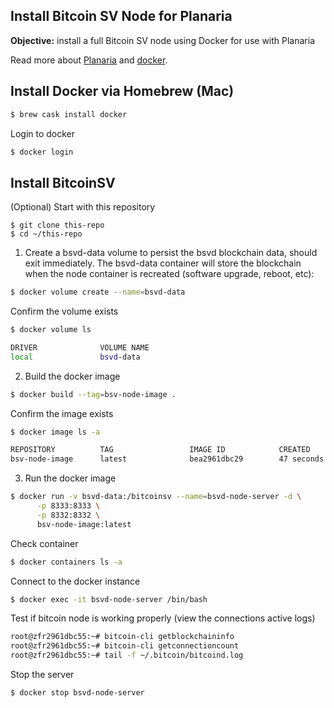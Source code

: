 ## Install Bitcoin SV Node for Planaria
**Objective:** install a full Bitcoin SV node using Docker for use with Planaria

Read more about [Planaria](https://docs.planaria.network/#/) and [docker](https://docs.docker.com).

## Install Docker via Homebrew (Mac)
```bash
$ brew cask install docker
```

Login to docker
```bash
$ docker login
```

## Install BitcoinSV

(Optional) Start with this repository
```
$ git clone this-repo
$ cd ~/this-repo
```

1) Create a bsvd-data volume to persist the bsvd blockchain data, should exit immediately. The bsvd-data container will store the blockchain when the node container is recreated (software upgrade, reboot, etc):
```bash
$ docker volume create --name=bsvd-data
```

Confirm the volume exists
```bash
$ docker volume ls

DRIVER              VOLUME NAME
local               bsvd-data
```

2) Build the docker image
```bash
$ docker build --tag=bsv-node-image .
```

Confirm the image exists
```bash
$ docker image ls -a

REPOSITORY          TAG                 IMAGE ID            CREATED             SIZE
bsv-node-image      latest              bea2961dbc29        47 seconds ago      112MB
```

3) Run the docker image
```bash
$ docker run -v bsvd-data:/bitcoinsv --name=bsvd-node-server -d \
      -p 8333:8333 \
      -p 8332:8332 \
      bsv-node-image:latest
```

Check container
```bash
$ docker containers ls -a
```

Connect to the docker instance
```bash
$ docker exec -it bsvd-node-server /bin/bash
```

Test if bitcoin node is working properly (view the connections active logs)
```bash
root@zfr2961dbc55:~# bitcoin-cli getblockchaininfo
root@zfr2961dbc55:~# bitcoin-cli getconnectioncount
root@zfr2961dbc55:~# tail -f ~/.bitcoin/bitcoind.log
```

Stop the server
```bash
$ docker stop bsvd-node-server
```